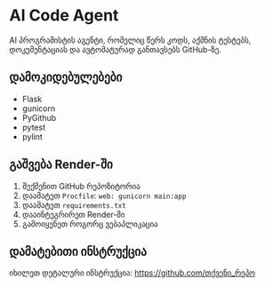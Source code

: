# AI Code Agent

AI პროგრამისტის აგენტი, რომელიც წერს კოდს, აქმნის ტესტებს, დოკუმენტაციას და ავტომატურად განთავსებს GitHub-ზე.

## დამოკიდებულებები
- Flask
- gunicorn
- PyGithub
- pytest
- pylint

## გაშვება Render-ში
1. შექმენით GitHub რეპოზიტორია
2. დაამატეთ `Procfile`: `web: gunicorn main:app`
3. დაამატეთ `requirements.txt`
4. დააინტეგრირეთ Render-ში
5. გამოიყენეთ როგორც ვებაპლიკაცია

## დამატებითი ინსტრუქცია
იხილეთ დეტალური ინსტრუქცია: https://github.com/თქვენი_რეპო 